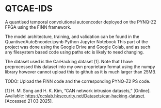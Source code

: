 # QTCAE-IDS
A quantised temporal convolutional autoencoder deployed on the PYNQ-Z2 FPGA using the FINN framework. 


The model architecture, training, and validation can be found in the QuantisedAutoEncoder.ipynb Python Jupyter Notebook
This part of the project was done using the Google Drive and Google Colab, and as such any filesystem based code 
using paths etc is likely to need changing.

The dataset used is the CarHacking dataset [1].
Note that I have preprocessed this dataset into my own proprietary format using the numpy library however cannot 
upload this to github as it is much larger than 25MB.


TODO: Upload the FINN code and the corresponding PYNQ-Z2 PS code. 







[1] H. M. Song and H. K. Kim, “CAN network intrusion datasets,” [Online]. Available: https://ocslab.hksecurity.net/Datasets/car-hacking-dataset. [Accessed 21 03 2025].
